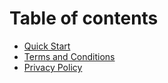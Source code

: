 # Table of contents

* [Quick Start](README.md)
* [Terms and Conditions](terms-and-conditions.md)
* [Privacy Policy](privacy-policy.md)
